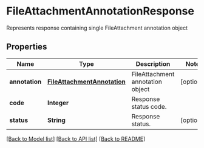﻿
# FileAttachmentAnnotationResponse
Represents response containing single FileAttachment annotation object

## Properties
Name | Type | Description | Notes
------------ | ------------- | ------------- | -------------
**annotation** | [**FileAttachmentAnnotation**](FileAttachmentAnnotation.md) | FileAttachment annotation object | [optional]
**code** | **Integer** | Response status code. | 
**status** | **String** | Response status. | [optional]


[[Back to Model list]](../../README.md#documentation-for-models) [[Back to API list]](../../README.md#documentation-for-api-endpoints) [[Back to README]](../../README.md)


